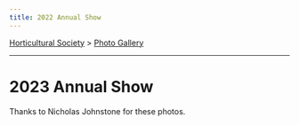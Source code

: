 ```yaml
---
title: 2022 Annual Show
---
```


[Horticultural Society](/horticultural-society) > [Photo Gallery](/horticultural-society/PhotoGallery)

----

# 2023 Annual Show

Thanks to Nicholas Johnstone for these photos.


<div id="shsshow2023"></div>
<script src="/home/gallery/shsshow2023.js"></script>
<script src="/home/gallery/galleries.js"></script>
<script>
  if (window.innerWidth > 1000) {
  var d=document.getElementById("document.getElementById("vh2023");
  d.style.height="22em";
  }
</script>
